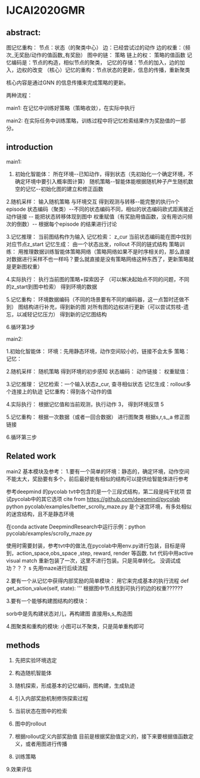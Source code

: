 # IJCAI2020GMR

## abstract:

图记忆重构：
    节点：状态（的聚类中心）
    边：已经尝试过的动作
    边的权重：（频次_无奖励/动作的值函数_有奖励）
    图中的链： 策略
    链上的权： 策略的值函数
    记忆编码是：节点的构造，相似节点的聚类，
    记忆的存储：节点的加入，边的加入，边权的改变
    （核心）记忆的重构：节点状态的更新，信息的传播，重新聚类

核心内容是通过GNN 的信息传播来完成策略的更新。

两种流程：

main1: 在记忆中训练好策略（策略收敛），在实际中执行
    
main2: 在实际任务中训练策略，训练过程中将记忆检索结果作为奖励值的一部分。

## introduction

main1:

1. 初始化智能体：
    所在环境--已知动作，得到状态（先初始化一个确定环境，不确定环境中要引入概率图计算）
    随机策略--智能体能根据随机种子产生随机数
    空的记忆--初始化图的建立和修正函数


2.随机采样：
    输入随机策略
    与环境交互 
    得到观测与转移--能完整的执行n个episode
    状态编码（聚类）--不同的状态编码不同，相似的状态编码欧式距离接近
    动作链接 -- 能把状态转移体现到图中
    权重赋值（有奖励用值函数，没有用访问频次的倒数）-- 根据每个episode 的结果进行讨论

3.记忆推理：
    当前图结构作为输入
    记忆检索： z_cur 当前状态编码能在图中找到对应节点z_start
    记忆生成： 由一个状态出发，rollout 不同的链式结构
    策略训练： 用推理数据训练智能体策略网络（策略网络如果不是时序相关的，那么直接对数据进行采样不也一样吗？要么就直接是没有策略网络这种东西了，更新策略就是更新图权重）

4.实际执行：
    执行当前图的策略+探索因子
    （可以解决起始点不同的问题，不同的z_start到图中检索）
    得到环境的数据

5.记忆重构：
    环境数据编码（不同的场景要有不同的编码器，这一点暂时还做不到）
    图结构进行补充，得到新的图
    对所有图的边权进行更新（可以尝试剪枝-遗忘，以减轻记忆压力）
    得到新的记忆图结构

6.循环第3步


main2:

1.初始化智能体：
    环境：先用静态环境，动作空间较小的，链接不会太多
    策略：
    记忆：

2.随机采样：
    随机策略
    得到环境的初步感知
    状态编码：
    动作链接：
    权重赋值：

3.记忆推理：
    记忆检索：一个输入状态z_cur, 查寻相似状态
    记忆生成：rollout多个连接上的轨迹
    记忆重构：得到各个动作的值

4.实际执行：
    根据记忆值和当前观测，执行动作
    3，
    得到环境反馈
    5

5.记忆重构：
    根据一次数据（或者一回合数据）
    进行图聚类
    根据s,r,s_,a 修正图链接

6.循环第三步

## Related work

main2 基本模块及参考：
1.要有一个简单的环境：静态的，确定环境，动作空间不能太大，奖励要有多个，前后最好能有相似的结构可以提供给智能体进行参考

参考deepmind 的pycolab
tvt中包含的是一个三段式结构，第二段是纯干扰项
尝试pycolab中的其它选项 cite from https://github.com/deepmind/pycolab
 python pycolab/examples/better_scrolly_maze.py 是个迷宫环境，有多处相似的迷宫结构，且不是静态环境

在conda activate DeepmindResearch中运行示例：python pycolab/examples/scrolly_maze.py 

使用时需要封装，参考tvt中的做法,在pycolab中用env.py进行包装，目标是得到，action_space,obs_space ,step, reward, render 等函数. tvt 代码中用active visual match 重新包装了一次，这里不进行包装。只是简单转化。
没调试成功？？？
s
先用maze进行后续流程

2.要有一个从记忆中获得内部奖励的简单模块：
用它来完成基本的执行流程
    def get_action_value(self, state):
        '''
        根据图中节点找到可执行的边的权重??????


3.要有一个能够构建图结构的模块：

sorb中是先构建状态对儿，再构建图
直接用s,s_构造图



4.图聚类和重构的模块:
小图可以不聚类，只是简单重构即可

## methods

1. 先把实验环境选定

2. 构造随机智能体

3. 随机探索，形成基本的记忆编码，图构建，生成轨迹

4. 引入内部奖励机制修饰探索过程

5. 当前状态在图中的检索

6. 图中的rollout 

7. 根据rollout定义内部奖励值
目前是根据奖励值定义的，接下来要根据值函数定义，或者用图进行传播

8. 训练策略

9.效果评估 


